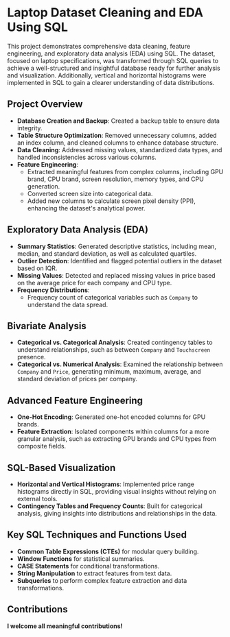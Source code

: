# Laptop Dataset Cleaning and EDA Using SQL 

This project demonstrates comprehensive data cleaning, feature engineering, and exploratory data analysis (EDA) using SQL. The dataset, focused on laptop specifications, was transformed through SQL queries to achieve a well-structured and insightful database ready for further analysis and visualization. Additionally, vertical and horizontal histograms were implemented in SQL to gain a clearer understanding of data distributions.

## Project Overview

- **Database Creation and Backup**: Created a backup table to ensure data integrity.
- **Table Structure Optimization**: Removed unnecessary columns, added an index column, and cleaned columns to enhance database structure.
- **Data Cleaning**: Addressed missing values, standardized data types, and handled inconsistencies across various columns.
- **Feature Engineering**: 
  - Extracted meaningful features from complex columns, including GPU brand, CPU brand, screen resolution, memory types, and CPU generation.
  - Converted screen size into categorical data.
  - Added new columns to calculate screen pixel density (PPI), enhancing the dataset's analytical power.
  
## Exploratory Data Analysis (EDA)

- **Summary Statistics**: Generated descriptive statistics, including mean, median, and standard deviation, as well as calculated quartiles.
- **Outlier Detection**: Identified and flagged potential outliers in the dataset based on IQR.
- **Missing Values**: Detected and replaced missing values in price based on the average price for each company and CPU type.
- **Frequency Distributions**:
  - Frequency count of categorical variables such as `Company` to understand the data spread.

## Bivariate Analysis

- **Categorical vs. Categorical Analysis**: Created contingency tables to understand relationships, such as between `Company` and `Touchscreen` presence.
- **Categorical vs. Numerical Analysis**: Examined the relationship between `Company` and `Price`, generating minimum, maximum, average, and standard deviation of prices per company.

## Advanced Feature Engineering

- **One-Hot Encoding**: Generated one-hot encoded columns for GPU brands.
- **Feature Extraction**: Isolated components within columns for a more granular analysis, such as extracting GPU brands and CPU types from composite fields.

## SQL-Based Visualization

- **Horizontal and Vertical Histograms**: Implemented price range histograms directly in SQL, providing visual insights without relying on external tools.
- **Contingency Tables and Frequency Counts**: Built for categorical analysis, giving insights into distributions and relationships in the data.

## Key SQL Techniques and Functions Used

- **Common Table Expressions (CTEs)** for modular query building.
- **Window Functions** for statistical summaries.
- **CASE Statements** for conditional transformations.
- **String Manipulation** to extract features from text data.
- **Subqueries** to perform complex feature extraction and data transformations.

## Contributions
**I welcome all meaningful contributions!**
